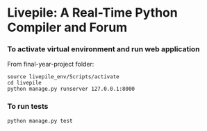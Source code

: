 # Livepile: A Real-Time Python Compiler and Forum
### To activate virtual environment and run web application
From final-year-project folder:
```
source livepile_env/Scripts/activate
cd livepile
python manage.py runserver 127.0.0.1:8000
```
### To run tests
```
python manage.py test
```